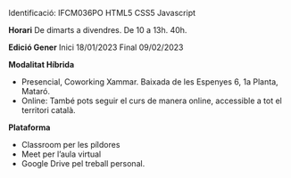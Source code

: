 Identificació: IFCM036PO HTML5 CSS5 Javascript

**Horari**
De dimarts a divendres. De 10 a 13h. 40h.

**Edició Gener**
Inici 18/01/2023
Final 09/02/2023

**Modalitat Híbrida**
- Presencial, Coworking Xammar. Baixada de les Espenyes 6, 1a Planta, Mataró.
- Online: També pots seguir el curs de manera online, accessible a tot el territori català.

**Plataforma**
- Classroom per les píldores
- Meet per l’aula virtual
- Google Drive pel treball personal.